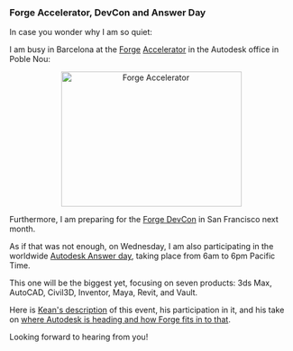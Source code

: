 <head>
<meta http-equiv="Content-Type" content="text/html; charset=utf-8">
<link rel="stylesheet" type="text/css" href="bc.css">
<script src="run_prettify.js" type="text/javascript"></script>
<!--
<script src="https://google-code-prettify.googlecode.com/svn/loader/run_prettify.js" type="text/javascript"></script>
-->
</head>

<!---

Forge Accelerator, DevCon and Answer Day #revitAPI #3dwebcoder @AutodeskRevit #adsk #aec #bim #AutodeskAnswerDay

In case you wonder why I am so quiet: I am busy in Barcelona at the Forge Accelerator in the Autodesk office in Poble Nou. Furthermore, I am preparing for the Forge DevCon in San Francisco next month. As if that was not enough, on Wednesday, I am also participating in the worldwide Autodesk Answer day, taking place from 6am to 6pm Pacific Time. This one will be the biggest yet, focusing on seven products: 3ds Max, AutoCAD, Civil3D, Inventor, Maya, Revit, and Vault...


-->

### Forge Accelerator, DevCon and Answer Day

In case you wonder why I am so quiet:

I am busy in Barcelona at the [Forge](http://forge.autodesk.com) [Accelerator](http://autodeskcloudaccelerator.com) in the Autodesk office in Poble Nou:

<center>
<a data-flickr-embed="true"  href="https://www.flickr.com/photos/jeremytammik/albums/72157666044807243" title="Forge Accelerator"><img src="https://farm8.staticflickr.com/7099/26462287804_38d1bbb582_n.jpg" width="320" height="240" alt="Forge Accelerator"></a><script async src="//embedr.flickr.com/assets/client-code.js" charset="utf-8"></script>
</center>

Furthermore, I am preparing for the [Forge DevCon](http://forge.autodesk.com/conference) in San Francisco next month.

As if that was not enough, on Wednesday, I am also participating in the worldwide [Autodesk Answer day](http://forums.autodesk.com/t5/autodeskhelp/autodesk-answer-day-may-18th-2016/ba-p/6277390), taking place from 6am to 6pm Pacific Time.

This one will be the biggest yet, focusing on seven products: 3ds Max, AutoCAD, Civil3D, Inventor, Maya, Revit, and Vault.

Here is [Kean's description](http://through-the-interface.typepad.com/through_the_interface/2016/05/ask-me-anything-at-next-weeks-autodesk-answer-day.html) of
this event, his participation in it, and his take
on [where Autodesk is heading and how Forge fits in to that](http://through-the-interface.typepad.com/through_the_interface/2016/04/stoking-the-forge.html).

Looking forward to hearing from you!
